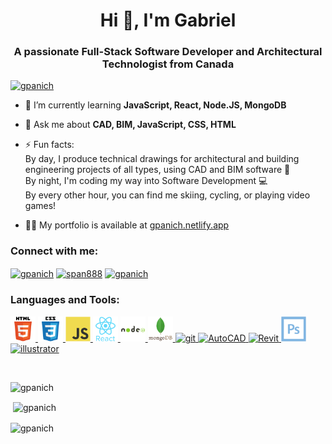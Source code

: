 <h1 align="center">Hi 👋, I'm Gabriel</h1>
<h3 align="center">A passionate Full-Stack Software Developer and Architectural Technologist from Canada</h3>

<p align="left"> <a href="https://github.com/ryo-ma/github-profile-trophy"><img src="https://github-profile-trophy.vercel.app/?username=gpanich" alt="gpanich" /></a> </p>

- 🌱 I’m currently learning **JavaScript, React, Node.JS, MongoDB**

- 💬 Ask me about **CAD, BIM, JavaScript, CSS, HTML**

- ⚡ Fun facts: 
               <br> By day, I produce technical drawings for architectural and building engineering projects of all types, using CAD and BIM software 📐
               <br> By night, I'm coding my way into Software Development 💻
               <br> By every other hour, you can find me skiing, cycling, or playing video games!

- 👨‍💻 My portfolio is available at [gpanich.netlify.app](https://gpanich.netlify.app/)

<h3 align="left">Connect with me:</h3>
<p align="left">
<a href="https://linkedin.com/in/gpanich" target="blank"><img align="center" src="https://raw.githubusercontent.com/rahuldkjain/github-profile-readme-generator/master/src/images/icons/Social/linked-in-alt.svg" alt="gpanich" height="30" width="40" /></a>
<a href="https://twitter.com/span888" target="blank"><img align="center" src="https://raw.githubusercontent.com/rahuldkjain/github-profile-readme-generator/master/src/images/icons/Social/twitter.svg" alt="span888" height="30" width="40" /></a>
<a href="https://codepen.io/gpanich" target="blank"><img align="center" src="https://raw.githubusercontent.com/rahuldkjain/github-profile-readme-generator/master/src/images/icons/Social/codepen.svg" alt="gpanich" height="30" width="40" /></a>
</p>

<h3 align="left">Languages and Tools:</h3>
<p align="left">
  <a href="https://www.w3.org/html/" target="_blank" rel="noreferrer"> <img src="https://raw.githubusercontent.com/devicons/devicon/master/icons/html5/html5-original-wordmark.svg" alt="html5" width="40" height="40"/> </a>
  <a href="https://www.w3schools.com/css/" target="_blank" rel="noreferrer"><img src="https://raw.githubusercontent.com/devicons/devicon/master/icons/css3/css3-original-wordmark.svg" alt="css3" width="40" height="40"/> </a>
  <a href="https://developer.mozilla.org/en-US/docs/Web/JavaScript" target="_blank" rel="noreferrer"> <img src="https://raw.githubusercontent.com/devicons/devicon/master/icons/javascript/javascript-original.svg" alt="javascript" width="40" height="40"/> </a>
  <a href="https://reactjs.org/" target="_blank" rel="noreferrer"> <img src="https://raw.githubusercontent.com/devicons/devicon/master/icons/react/react-original-wordmark.svg" alt="react" width="40" height="40"/> </a> 
  <a href="https://nodejs.org" target="_blank" rel="noreferrer"> <img src="https://raw.githubusercontent.com/devicons/devicon/master/icons/nodejs/nodejs-original-wordmark.svg" alt="nodejs" width="40" height="40"/> </a>
  <a href="https://www.mongodb.com/" target="_blank" rel="noreferrer"> <img src="https://raw.githubusercontent.com/devicons/devicon/master/icons/mongodb/mongodb-original-wordmark.svg" alt="mongodb" width="40" height="40"/> </a>
    <a href="https://git-scm.com/" target="_blank" rel="noreferrer"> <img src="https://www.vectorlogo.zone/logos/git-scm/git-scm-icon.svg" alt="git" width="40" height="40"/> </a>
  <a href="https://www.autodesk.ca/en/products/autocad/overview" target="_blank" rel="noreferrer"> <img src="https://imgur.com/MOy3750.png" alt="AutoCAD" width="40" height="40"/> </a>
<a href="https://www.autodesk.ca/en/products/revit/overview" target="_blank" rel="noreferrer"> <img src="https://imgur.com/kmClrTS.png" alt="Revit" width="40" height="40"/> </a>
<a href="https://www.photoshop.com/en" target="_blank" rel="noreferrer"> <img src="https://raw.githubusercontent.com/devicons/devicon/master/icons/photoshop/photoshop-line.svg" alt="photoshop" width="40" height="40"/> </a>
  <a href="https://www.adobe.com/in/products/illustrator.html" target="_blank" rel="noreferrer"> <img src="https://www.vectorlogo.zone/logos/adobe_illustrator/adobe_illustrator-icon.svg" alt="illustrator" width="40" height="40"/> </a></p><br>

<p>&nbsp;<img align="left" src="https://github-readme-stats.vercel.app/api/top-langs?username=gpanich&show_icons=true&locale=en&layout=compact" alt="gpanich" /></p>

<p>&nbsp;<img align="center" src="https://github-readme-stats.vercel.app/api?username=gpanich&show_icons=true&locale=en" alt="gpanich" /></p>

<p><img align="center" src="https://github-readme-streak-stats.herokuapp.com/?user=gpanich&" alt="gpanich" /></p>

<!---
gabpanich/gabpanich is a ✨ special ✨ repository because its `README.md` (this file) appears on your GitHub profile.
You can click the Preview link to take a look at your changes.
--->
